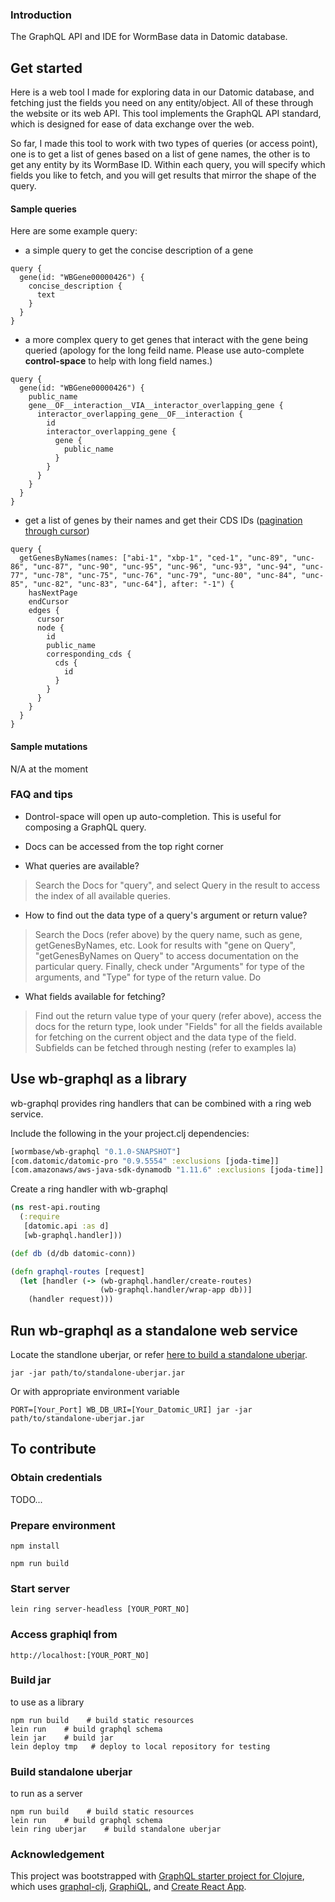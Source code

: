 ### Introduction
The GraphQL API and IDE for WormBase data in Datomic database.

## Get started
Here is a web tool I made for exploring data in our Datomic database, and fetching just the fields you need on any entity/object. All of these through the website or its web API. This tool implements the GraphQL API standard, which is designed for ease of data exchange over the web.

So far, I made this tool to work with two types of queries (or access point), one is to get a list of genes based on a list of gene names, the other is to get any entity by its WormBase ID. Within each query, you will specify which fields you like to fetch, and you will get results that mirror the shape of the query.


#### Sample queries

Here are some example query:
* a simple query to get the concise description of a gene
```
query {
  gene(id: "WBGene00000426") {
    concise_description {
      text
    }
  }
}
```

* a more complex query to get genes that interact with the gene being queried
(apology for the long feild name. Please use auto-complete **control-space** to help with long field names.)

```
query {
  gene(id: "WBGene00000426") {
    public_name
    gene__OF__interaction__VIA__interactor_overlapping_gene {
      interactor_overlapping_gene__OF__interaction {
        id
        interactor_overlapping_gene {
          gene {
            public_name
          }
        }
      }
    }
  }
}
```

* get a list of genes by their names and get their CDS IDs ([pagination through cursor](http://graphql.org/learn/pagination/))
```
query {
  getGenesByNames(names: ["abi-1", "xbp-1", "ced-1", "unc-89", "unc-86", "unc-87", "unc-90", "unc-95", "unc-96", "unc-93", "unc-94", "unc-77", "unc-78", "unc-75", "unc-76", "unc-79", "unc-80", "unc-84", "unc-85", "unc-82", "unc-83", "unc-64"], after: "-1") {
    hasNextPage
    endCursor
    edges {
      cursor
      node {
        id
        public_name
        corresponding_cds {
          cds {
            id
          }
        }
      }
    }
  }
}
```


#### Sample mutations

N/A at the moment

### FAQ and tips
* Dontrol-space will open up auto-completion. This is useful for composing a GraphQL query.
* Docs can be accessed from the top right corner

* What queries are available?
> Search the Docs for "query", and select Query in the result to access the index of all available queries.

* How to find out the data type of a query's argument or return value?
> Search the Docs (refer above) by the query name, such as gene, getGenesByNames, etc. Look for results with "gene on Query", "getGenesByNames on Query" to access documentation on the particular query. Finally, check under "Arguments" for type of the arguments, and "Type" for type of the return value. Do

* What fields available for fetching?
> Find out the return value type of your query (refer above), access the docs for the return type, look under "Fields" for all the fields available for fetching on the current object and the data type of the field. Subfields can be fetched through nesting (refer to examples la)


## Use wb-graphql as a library

wb-graphql provides ring handlers that can be combined with a ring web service.

Include the following in the your project.clj dependencies:

```clojure
[wormbase/wb-graphql "0.1.0-SNAPSHOT"]
[com.datomic/datomic-pro "0.9.5554" :exclusions [joda-time]]
[com.amazonaws/aws-java-sdk-dynamodb "1.11.6" :exclusions [joda-time]]

```

Create a ring handler with wb-graphql

```clojure
(ns rest-api.routing
  (:require
   [datomic.api :as d]
   [wb-graphql.handler]))

(def db (d/db datomic-conn))

(defn graphql-routes [request]
  (let [handler (-> (wb-graphql.handler/create-routes)
                    (wb-graphql.handler/wrap-app db))]
    (handler request)))
```

## Run wb-graphql as a standalone web service

Locate the standlone uberjar, or refer [here to build a standalone uberjar](#build-standalone-uberjar).

    jar -jar path/to/standalone-uberjar.jar

Or with appropriate environment variable

    PORT=[Your_Port] WB_DB_URI=[Your_Datomic_URI] jar -jar path/to/standalone-uberjar.jar

## To contribute

### Obtain credentials ###
TODO...

### Prepare environment

    npm install

    npm run build

### Start server

    lein ring server-headless [YOUR_PORT_NO]

### Access graphiql from

    http://localhost:[YOUR_PORT_NO]

### Build jar

to use as a library

    npm run build    # build static resources
    lein run    # build graphql schema
    lein jar    # build jar
    lein deploy tmp   # deploy to local repository for testing

### Build standalone uberjar

to run as a server

    npm run build    # build static resources
    lein run    # build graphql schema
    lein ring uberjar    # build standalone uberjar


### Acknowledgement

This project was bootstrapped with [GraphQL starter project for Clojure](https://github.com/tendant/graphql-clj-starter), which uses [graphql-clj](https://github.com/tendant/graphql-clj), [GraphiQL](https://github.com/graphql/graphiql), and [Create React App](https://github.com/facebookincubator/create-react-app).
